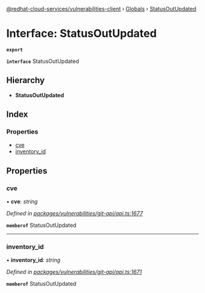[@redhat-cloud-services/vulnerabilities-client](../README.md) › [Globals](../globals.md) › [StatusOutUpdated](statusoutupdated.md)

# Interface: StatusOutUpdated

**`export`** 

**`interface`** StatusOutUpdated

## Hierarchy

* **StatusOutUpdated**

## Index

### Properties

* [cve](statusoutupdated.md#cve)
* [inventory_id](statusoutupdated.md#inventory_id)

## Properties

###  cve

• **cve**: *string*

*Defined in [packages/vulnerabilities/git-api/api.ts:1677](https://github.com/RedHatInsights/javascript-clients/blob/master/packages/vulnerabilities/git-api/api.ts#L1677)*

**`memberof`** StatusOutUpdated

___

###  inventory_id

• **inventory_id**: *string*

*Defined in [packages/vulnerabilities/git-api/api.ts:1671](https://github.com/RedHatInsights/javascript-clients/blob/master/packages/vulnerabilities/git-api/api.ts#L1671)*

**`memberof`** StatusOutUpdated
